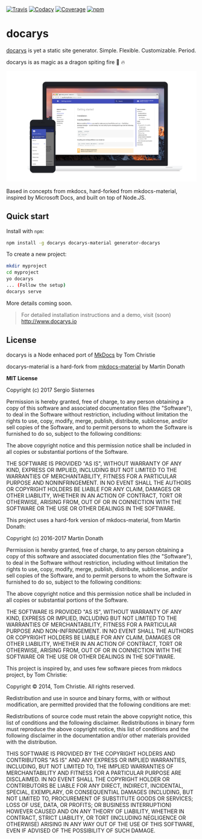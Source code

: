 [![Travis][travis-image]][travis-link]
[![Codacy][codacy-image]][codacy-link]
[![Coverage][coverage-image]][coverage-link]
[![npm][npm-image]][npm-link]

  [travis-image]: https://travis-ci.org/docarys/docarys.svg?branch=master
  [travis-link]: https://travis-ci.org/docarys/docarys
  [codacy-image]: https://api.codacy.com/project/badge/Grade/bae6b0b8d04b4cd9a7b69f6e3988b31e?isInternal=true
  [codacy-link]: https://www.codacy.com/app/sesispla/docarys?utm_source=github.com&amp;utm_medium=referral&amp;utm_content=docarys/docarys&amp;utm_campaign=Badge_Grade
  [coverage-image]: https://api.codacy.com/project/badge/Coverage/bae6b0b8d04b4cd9a7b69f6e3988b31e
  [coverage-link]: https://www.codacy.com/app/sesispla/docarys?utm_source=github.com&amp;utm_medium=referral&amp;utm_content=docarys/docarys&amp;utm_campaign=Badge_Coverage
  [npm-image]: https://img.shields.io/npm/dt/docarys.svg
  [npm-link]: hhttps://www.npmjs.com/package/docarys

# docarys

[docarys](http://www.docarys.io) is yet a static site generator. Simple. Flexible. Customizable. Period.

docarys is as magic as a dragon spiting fire 🐉 🔥

[![Material for docarys](docs/material.png)](https://github.com/docarys/docarys-material)

Based in concepts from mkdocs, hard-forked from mkdocs-material, inspired by Microsoft Docs, and built on top of Node.JS.

## Quick start

Install with `npm`:

``` sh
npm install -g docarys docarys-material generator-docarys
```

To create a new project:
``` sh
mkdir myproject
cd myproject
yo docarys
... (Follow the setup)
docarys serve
```

More details coming soon.

> For detailed installation instructions and a demo, visit (soon) http://www.docarys.io

## License

docarys is a Node enhaced port of [MkDocs](https://github.com/mkdocs/mkdocs) by Tom Christie

docarys-material is a hard-fork from [mkdocs-material](https://github.com/squidfunk/mkdocs-material) by Martin Donath

**MIT License**

Copyright (c) 2017 Sergio Sisternes

Permission is hereby granted, free of charge, to any person obtaining a copy
of this software and associated documentation files (the "Software"), to deal
in the Software without restriction, including without limitation the rights
to use, copy, modify, merge, publish, distribute, sublicense, and/or sell
copies of the Software, and to permit persons to whom the Software is
furnished to do so, subject to the following conditions:

The above copyright notice and this permission notice shall be included in all
copies or substantial portions of the Software.

THE SOFTWARE IS PROVIDED "AS IS", WITHOUT WARRANTY OF ANY KIND, EXPRESS OR
IMPLIED, INCLUDING BUT NOT LIMITED TO THE WARRANTIES OF MERCHANTABILITY,
FITNESS FOR A PARTICULAR PURPOSE AND NONINFRINGEMENT. IN NO EVENT SHALL THE
AUTHORS OR COPYRIGHT HOLDERS BE LIABLE FOR ANY CLAIM, DAMAGES OR OTHER
LIABILITY, WHETHER IN AN ACTION OF CONTRACT, TORT OR OTHERWISE, ARISING FROM,
OUT OF OR IN CONNECTION WITH THE SOFTWARE OR THE USE OR OTHER DEALINGS IN THE
SOFTWARE.

This project uses a hard-fork version of mkdocs-material, from Martin Donath:

Copyright (c) 2016-2017 Martin Donath

Permission is hereby granted, free of charge, to any person obtaining a copy
of this software and associated documentation files (the "Software"), to
deal in the Software without restriction, including without limitation the
rights to use, copy, modify, merge, publish, distribute, sublicense, and/or
sell copies of the Software, and to permit persons to whom the Software is
furnished to do so, subject to the following conditions:

The above copyright notice and this permission notice shall be included in
all copies or substantial portions of the Software.

THE SOFTWARE IS PROVIDED "AS IS", WITHOUT WARRANTY OF ANY KIND, EXPRESS OR
IMPLIED, INCLUDING BUT NOT LIMITED TO THE WARRANTIES OF MERCHANTABILITY,
FITNESS FOR A PARTICULAR PURPOSE AND NON-INFRINGEMENT. IN NO EVENT SHALL THE
AUTHORS OR COPYRIGHT HOLDERS BE LIABLE FOR ANY CLAIM, DAMAGES OR OTHER
LIABILITY, WHETHER IN AN ACTION OF CONTRACT, TORT OR OTHERWISE, ARISING
FROM, OUT OF OR IN CONNECTION WITH THE SOFTWARE OR THE USE OR OTHER DEALINGS
IN THE SOFTWARE.

This project is inspired by, and uses few software pieces from mkdocs project, by Tom Christie:

Copyright © 2014, Tom Christie. All rights reserved.

Redistribution and use in source and binary forms, with or
without modification, are permitted provided that the following
conditions are met:

Redistributions of source code must retain the above copyright
notice, this list of conditions and the following disclaimer.
Redistributions in binary form must reproduce the above copyright
notice, this list of conditions and the following disclaimer in
the documentation and/or other materials provided with the
distribution.

THIS SOFTWARE IS PROVIDED BY THE COPYRIGHT HOLDERS AND
CONTRIBUTORS "AS IS" AND ANY EXPRESS OR IMPLIED WARRANTIES,
INCLUDING, BUT NOT LIMITED TO, THE IMPLIED WARRANTIES OF
MERCHANTABILITY AND FITNESS FOR A PARTICULAR PURPOSE ARE
DISCLAIMED. IN NO EVENT SHALL THE COPYRIGHT HOLDER OR
CONTRIBUTORS BE LIABLE FOR ANY DIRECT, INDIRECT, INCIDENTAL,
SPECIAL, EXEMPLARY, OR CONSEQUENTIAL DAMAGES (INCLUDING, BUT NOT
LIMITED TO, PROCUREMENT OF SUBSTITUTE GOODS OR SERVICES; LOSS OF
USE, DATA, OR PROFITS; OR BUSINESS INTERRUPTION) HOWEVER CAUSED
AND ON ANY THEORY OF LIABILITY, WHETHER IN CONTRACT, STRICT
LIABILITY, OR TORT (INCLUDING NEGLIGENCE OR OTHERWISE) ARISING IN
ANY WAY OUT OF THE USE OF THIS SOFTWARE, EVEN IF ADVISED OF THE
POSSIBILITY OF SUCH DAMAGE.